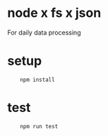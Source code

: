 # node x fs x json

For daily data processing

# setup

```
    npm install
```

# test

```
    npm run test
```
